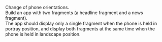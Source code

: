 Change of phone orientations.                                                                                                                                                            
Build an app with two fragments (a headline fragment and a news fragment).                                                                                                               
The app should display only a single fragment when the phone is held in portray position, and display both fragments at the same time when the phone is held in landscape position.